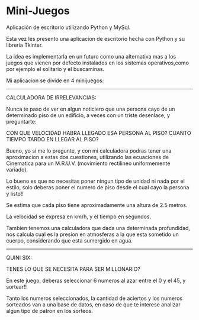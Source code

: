 # Mini-Juegos
Aplicación de escritorio utilizando Python y MySql.

Esta vez les presento una aplicacion de escritorio hecha con Python y su libreria Tkinter.

La idea es implementarla en un futuro como una alternativa mas a los juegos que vienen por defecto instalados en los sistemas operativos,como
por ejemplo el solitario y el buscaminas.

Mi aplicacion se divide en 4 minijuegos:

---------------------------------------------------------------------------------------------------------------------------------------------------------------------
CALCULADORA DE IRRELEVANCIAS:

Nunca te paso de ver en algun noticiero que una persona cayo de un determinado piso de un edificio, a veces con un triste desenlace, y preguntarte:

CON QUE VELOCIDAD HABRA LLEGADO ESA PERSONA AL PISO?
CUANTO TIEMPO TARDO EN LLEGAR AL PISO?

Bueno, yo si me lo pregunte, y con mi calculadora podras tener una aproximacion a estas dos cuestiones, 
utilizando las ecuaciones de Cinematica para un M.R.U.V. (movimiento rectilineo uniformemente variado).

Lo bueno es que no necesitas poner ningun tipo de unidad ni nada por el estilo, solo deberas poner el numero de piso desde el cual cayo la persona
y listo!! 

Se estima que cada piso tiene aproximadamente una altura de 2.5 metros.

La velocidad se expresa en km/h, y el tiempo en segundos.

Tambien tenemos una calculadora que dada una determinada profundidad, nos calcula cual es la presion en atmosferas a la que esta sometido un cuerpo, considerando 
que esta sumergido en agua.


---------------------------------------------------------------------------------------------------------------------------------------------------------------------

QUINI SIX:

TENES LO QUE SE NECESITA PARA SER MILLONARIO?


En este juego, deberas seleccionar 6 numeros al azar entre el 0 y el 45, y sortear!!

Tanto los numeros seleccionados, la cantidad de aciertos y los numeros sorteados van a una base de datos, en caso de que te interese analizar algun tipo de patron en los
sorteos.


